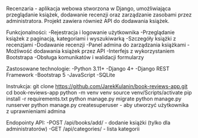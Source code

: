 Recenzaria - aplikacja webowa stworzona w Django, umożliwiająca przeglądanie książek, dodawanie recenzji oraz zarządzanie zasobami przez administratora. Projekt zawiera również API do dodawania książek.


Funkcjonalności:
-Rejestracja i logowanie użytkownika
-Przeglądanie książek z paginacją, kategoriami i wyszukiwarką
-Szczegóły książki z recenzjami
-Dodawanie recenzji
-Panel admina do zarządzania książkami
-Możliwość dodawania książek przez API
-Interfejs z wykorzystaniem Bootstrapa
-Obsługa komunikatów i walidacji formularzy


Zastosowane technologie:
-Python 3.11+
-Django 4+
-Django REST Framework
-Bootstrap 5
-JavaScript 
-SQLite


Instrukcja:
git clone https://github.com/JarekKulanin/book-reviews-app.git
cd book-reviews-app
python -m venv venv
source venv/Scripts/activate
pip install -r requirements.txt
python manage.py migrate
python manage.py runserver
python manage.py createsuperuser - aby utworzyć użytkownika z uprawnieniami admina


Endopointy API:
-POST /api/books/add/ - dodanie książki (tylko dla administratorów)
-GET /api/categories/ - lista kategorii
